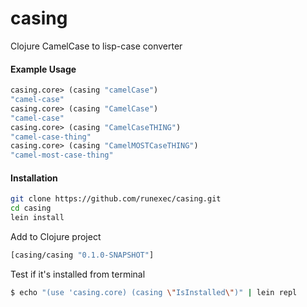 casing
======

Clojure CamelCase to lisp-case converter


#### Example Usage ####
```clojure
casing.core> (casing "camelCase")
"camel-case"
casing.core> (casing "CamelCase")
"camel-case"
casing.core> (casing "CamelCaseTHING")
"camel-case-thing"
casing.core> (casing "CamelMOSTCaseTHING")
"camel-most-case-thing"
```

#### Installation ####

```bash
git clone https://github.com/runexec/casing.git
cd casing
lein install
```
Add to Clojure project
```clojure
[casing/casing "0.1.0-SNAPSHOT"]
```

Test if it's installed from terminal
```bash
$ echo "(use 'casing.core) (casing \"IsInstalled\")" | lein repl
```